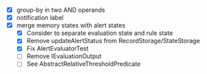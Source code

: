 - [x] group-by in two AND operands
- [x] notification label
- [x] merge memory states with alert states
  - [x] Consider to separate evaluation state and rule state
  - [x] Remove updateAlertStatus from RecordStorage/StateStorage
  - [x] Fix AlertEvaluatorTest
  - [ ] Remove IEvaluationOutput
  - [ ] See AbstractRelativeThresholdPredicate